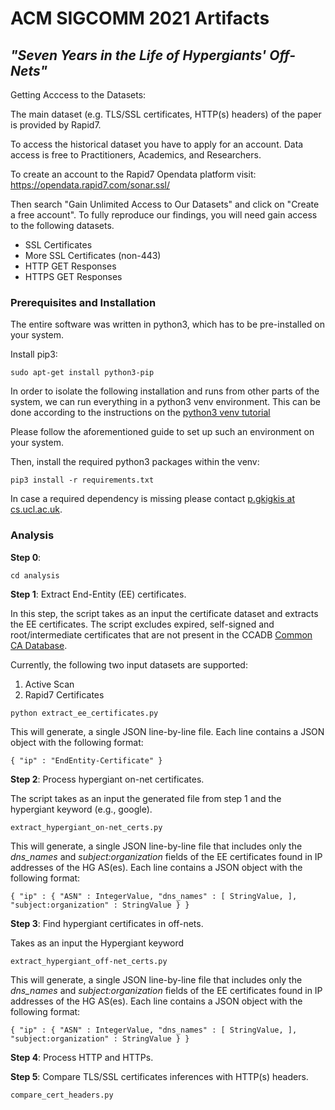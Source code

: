 # ACM SIGCOMM 2021 Artifacts
## _"Seven Years in the Life of Hypergiants' Off-Nets"_

Getting Acccess to the Datasets:


The main dataset (e.g. TLS/SSL certificates, HTTP(s) headers) of the paper is provided by Rapid7. 

To access the historical dataset you have to apply for an account. Data access is free to Practitioners, Academics, and Researchers.

To create an account to the Rapid7 Opendata platform visit:
https://opendata.rapid7.com/sonar.ssl/

Then search "Gain Unlimited Access to Our Datasets" and click on "Create a free account".
To fully reproduce our findings, you will need gain access to the following datasets.
* SSL Certificates
* More SSL Certificates (non-443)
* HTTP GET Responses
* HTTPS GET Responses




### Prerequisites and Installation
The entire software was written in python3, which has to be pre-installed on your system.

Install pip3:
```
sudo apt-get install python3-pip
```

In order to isolate the following installation and runs from other parts of the system, we can run everything in a python3 venv environment. This can be done according to the instructions on the
[python3 venv tutorial](https://docs.python.org/3/tutorial/venv.html)

Please follow the aforementioned guide to set up such an environment on your system.

Then, install the required python3 packages within the venv:
```
pip3 install -r requirements.txt
```
In case a required dependency is missing please contact [p.gkigkis at cs.ucl.ac.uk]().


### Analysis

**Step 0**:
```
cd analysis
```


**Step 1**: Extract End-Entity (EE) certificates.

In this step, the script takes as an input the certificate dataset and extracts the EE certificates.
The script excludes expired, self-signed and root/intermediate certificates that are not present in the CCADB [Common CA Database](https://www.ccadb.org).

Currently, the following two input datasets are supported:

1) Active Scan
2) Rapid7 Certificates

```
python extract_ee_certificates.py

```

This will generate, a single JSON line-by-line file. Each line contains a JSON object with the following format:

```
{ "ip" : "EndEntity-Certificate" }
```

**Step 2**: Process hypergiant on-net certificates.

The script takes as an input the generated file from step 1 and the hypergiant keyword (e.g., google).
```
extract_hypergiant_on-net_certs.py
```

This will generate, a single JSON line-by-line file that includes only the *dns_names* and *subject:organization* fields of the EE certificates found in IP addresses of the HG AS(es). Each line contains a JSON object with the following format:


```
{ "ip" : { "ASN" : IntegerValue, "dns_names" : [ StringValue, ], "subject:organization" : StringValue } }
```


**Step 3**: Find hypergiant certificates in off-nets. 

Takes as an input the Hypergiant keyword
```
extract_hypergiant_off-net_certs.py
```

This will generate, a single JSON line-by-line file that includes only the *dns_names* and *subject:organization* fields of the EE certificates found in IP addresses of the HG AS(es). Each line contains a JSON object with the following format:


```
{ "ip" : { "ASN" : IntegerValue, "dns_names" : [ StringValue, ], "subject:organization" : StringValue } }
```


**Step 4**: Process HTTP and HTTPs.



**Step 5**: Compare TLS/SSL certificates inferences with HTTP(s) headers.

```
compare_cert_headers.py
```